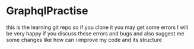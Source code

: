 # GraphqlPractise
this is the learning git repo so if you clone it you may get some errors 
I will be very happy if you discuss these errors and bugs and also suggest me some changes like how can i improve my code and its structure
